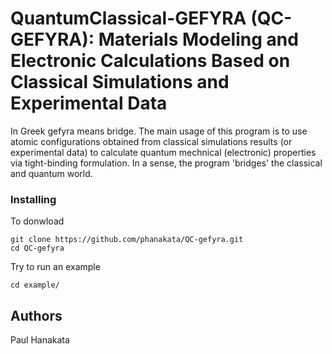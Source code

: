 # QuantumClassical-GEFYRA (QC-GEFYRA): Materials Modeling and Electronic Calculations Based on Classical Simulations and Experimental Data

In Greek gefyra means bridge. The main usage of this program is to use atomic configurations obtained from classical simulations results (or experimental data) to calculate  quantum mechnical (electronic) properties via tight-binding formulation. In a sense, the program 'bridges' the classical and quantum world. 

### Installing
To donwload 
```
git clone https://github.com/phanakata/QC-gefyra.git
cd QC-gefyra
```
Try to run an example
```
cd example/
```


## Authors
Paul Hanakata
